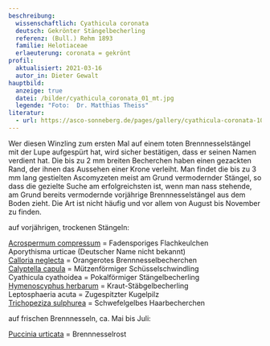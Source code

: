```yaml
---
beschreibung:
  wissenschaftlich: Cyathicula coronata
  deutsch: Gekrönter Stängelbecherling
  referenz: (Bull.) Rehm 1893
  familie: Helotiaceae
  erlaeuterung: coronata = gekrönt
profil:
  aktualisiert: 2021-03-16
  autor_in: Dieter Gewalt
hauptbild:
  anzeige: true
  datei: /bilder/cyathicula_coronata_01_mt.jpg
  legende: "Foto:  Dr. Matthias Theiss"
literatur:
  - url: https://asco-sonneberg.de/pages/gallery/cyathicula-coronata-101111-01xs10401.php
---
```

Wer diesen Winzling zum ersten Mal auf einem toten Brennnesselstängel mit der Lupe aufgespürt hat, wird sicher bestätigen, dass er seinen Namen verdient hat. Die bis zu 2 mm breiten Becherchen haben einen gezackten Rand, der ihnen das Aussehen einer Krone verleiht. Man findet die bis zu 3 mm lang gestielten Ascomyzeten meist am Grund vermodernder Stängel, so dass die gezielte Suche am erfolgreichsten ist, wenn man nass stehende, am Grund bereits vermodernde vorjährige Brennnesselstängel aus dem Boden zieht. Die Art ist nicht häufig und vor allem von August bis November zu finden.

auf vorjährigen, trockenen Stängeln:

[Acrospermum compressum](/pilze/acrospermum-fadensporiges-flachkeulchen)  =  Fadensporiges Flachkeulchen\
Aporythisma urticae  (Deutscher Name nicht bekannt)\
[Calloria neglecta](/pilze/calloria-neglecta-orangerotes-brennnesselbecherchen)  =  Orangerotes Brennnesselbecherchen\
[Calyptella capula](/pilze/calyptella-capula-mützenförmiger-schüsselschwindling)  =  Mützenförmiger Schüsselschwindling\
Cyathicula cyathoidea  =  Pokalförmiger Stängelbecherling\
[Hymenoscyphus herbarum](/pilze/hymenoscyhus-herbarum-kraut-stängelbecherling)  =  Kraut-Stäbgelbecherling\
Leptosphaeria acuta  = Zugespitzter Kugelpilz\
[Trichopeziza sulphurea](/pilze/trichopeziza-sulphurea-schwefelgelbes-haarbecherchen)  =  Schwefelgelbes Haarbecherchen

auf frischen Brennnesseln, ca. Mai bis Juli:

[Puccinia urticata](/pilze/puccinia-urticata-brennnesselrost)  =  Brennnesselrost